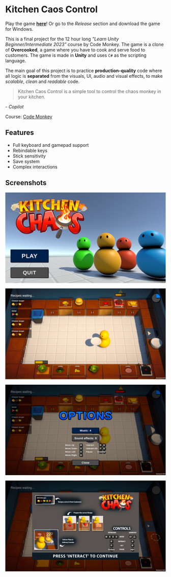 ﻿# Kitchen Caos Control

Play the game **[here](https://play.unity.com/mg/other/webgl-builds-343546)**! Or go to the *Release* section and download the game for Windows.

This is a final project for the 12 hour long *"Learn Unity Beginner/Intermediate 2023"* course by Code Monkey. The game is a clone of **Overcooked**, a game where you have to cook and serve food to customers. The game is made in **Unity** and uses `C#` as the scripting language.

The main goal of this project is to practice **production-quality** code where all logic is **separated** from the visuals, UI, audio and visual effects, to make *scalable*, *clean* and *readable* code.

> Kitchen Caos Control is a simple tool to control the chaos monkey in your kitchen.

*\- Copilot*

Course: [Code Monkey](https://youtu.be/AmGSEH7QcDg)

## Features

- Full keyboard and gamepad support
- Rebindable keys
- Stick sensitivity
- Save system
- Complex interactions

## Screenshots

![Main menu](images/main_menu.png)

![Game](images/game.png)

![Options menu](images/options_menu.png)

![Tutorial](images/tutorial.png)
